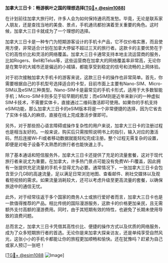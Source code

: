 **加拿大三日卡：畅游枫叶之国的理想选择[[TG💪+ @esim1088](https://t.me/s/esim1088)]**

在计划前往加拿大旅行时，许多人会为如何保持通讯而发愁。毕竟，无论是联系家人朋友，还是查找当地的美食、景点，手机通讯都扮演着至关重要的角色。这时候，加拿大三日卡就成为了一个理想的选择。

加拿大三日卡是一种专门为短期游客设计的手机卡产品，它不仅价格实惠，而且使用方便，非常适合计划在加拿大停留不超过三天的旅行者。这款卡的主要优势在于它的高性价比和灵活的网络覆盖。加拿大三日卡通常支持本地主流运营商的服务，比如Rogers、Bell和Telus等，这些运营商在加拿大的网络覆盖率非常高，无论你是在繁华的大城市还是偏远的小城镇，都能享受到稳定的信号和流畅的上网体验。

对于初次接触加拿大手机卡的游客来说，这款三日卡的操作也非常简单。首先，你需要根据自己的手机型号选择适合的卡型，目前市面上主要有Nano-SIM、Micro-SIM以及eSIM三种类型。Nano-SIM卡是最常见的手机卡形式，适用于大多数智能手机；Micro-SIM卡则多见于较早期的机型；而eSIM则是近年来新兴的一种虚拟SIM卡技术，不需要实体卡，直接通过二维码激活即可使用。如果你的手机支持eSIM功能，那么加拿大三日卡的eSIM版本将是一个非常便捷的选择，因为它省去了实体卡插入的麻烦，直接在线上完成激活步骤即可。

另外，对于那些担心语言障碍或操作复杂性的用户来说，加拿大三日卡的注册过程也是相当友好的。一般来说，购买后只需按照说明书上的指引，输入对应的激活码，然后连接Wi-Fi或者移动数据就能轻松完成注册。整个过程无需复杂的设置，即便是对电子设备不太熟悉的旅行者也能快速上手。

除了基本通话和短信服务外，加拿大三日卡还提供了充足的流量套餐，这对于现代旅行者来说尤为重要。在加拿大，许多热门景点可能没有免费Wi-Fi覆盖，因此拥有一张提供充足流量的手机卡显得尤为必要。通常情况下，一张加拿大三日卡会包含至少几GB的高速流量，足以满足日常浏览地图、查看邮件、刷社交媒体以及观看短视频的需求。如果流量消耗较大，还可以考虑升级至更高流量的套餐，以确保旅途中的通信无忧。

此外，对于经常往返于多个国家的商务人士或旅行爱好者而言，加拿大三日卡也是一款值得推荐的产品。相比传统的国际漫游服务，这款卡的价格更加亲民，且无需额外支付高额的漫游费用。同时，由于其短期有效的特性，也避免了长期未使用导致的浪费问题。

总而言之，加拿大三日卡凭借其高性价比、便捷的操作方式以及优质的网络服务，成为了众多短期旅行者的首选。无论你是来加拿大探亲访友，还是单纯享受自然风光，这张小小的手机卡都能让你的旅程更加顺畅和愉快。还在犹豫吗？赶紧为自己或家人预订一张吧！

[[TG💪+ @esim1088](https://t.me/s/esim1088) ![Image](https://i.postimg.cc/4NQfJmqS/Snipaste-2025-05-13-00-14-12.png)]